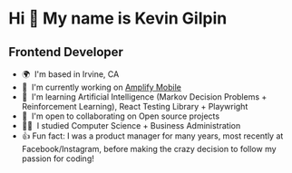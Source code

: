 Hi 👋 My name is Kevin Gilpin
=============================

Frontend Developer
------------------

* 🌍  I'm based in Irvine, CA
* 🚀  I'm currently working on [Amplify Mobile](http://amplifymobile.io)
* 🧠  I'm learning Artificial Intelligence (Markov Decision Problems + Reinforcement Learning), React Testing Library + Playwright
* 🤝  I'm open to collaborating on Open source projects
* 🧑‍🎓  I studied Computer Science + Business Administration
* 👍  Fun fact: I was a product manager for many years, most recently at Facebook/Instagram, before making the crazy decision to follow my passion for coding!

